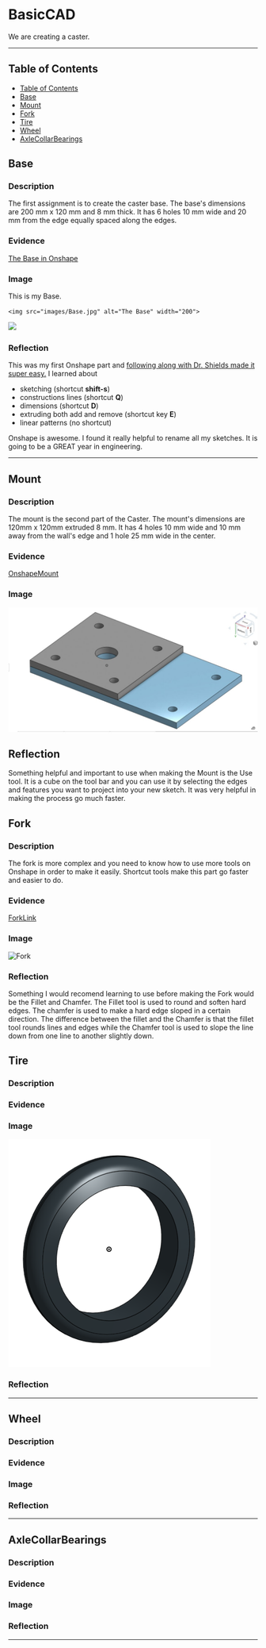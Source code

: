 # BasicCAD

We are creating a caster.

---
## Table of Contents
* [Table of Contents](#Table-of-Contents)
* [Base](#Base)
* [Mount](#Mount)
* [Fork](#Fork)
* [Tire](#Tire)
* [Wheel](#Wheel)
* [AxleCollarBearings](#AxleCollarBearings)

## Base

### Description

The first assignment is to create the caster base.  The base's dimensions are 200 mm x 120 mm and 8 mm thick.  It has 6 holes 10 mm wide and 20 mm from the edge equally spaced along the edges.

### Evidence
[The Base in Onshape](https://cvilleschools.onshape.com/documents/927915425b900e39900be1d1/w/ce34bb8be3d17142ba8f5a39/e/917e48ae5d47e0ff55b22eeb)

### Image
This is my Base.
~~~
<img src="images/Base.jpg" alt="The Base" width="200">
~~~
<img src="https://github.com/OneCHSEngr/BasicCAD/blob/master/images/Base.jpg" width="400">

### Reflection

This was my first Onshape part and [following along with Dr. Shields made it super easy.](https://www.youtube.com/watch?v=93BFUD-HAG8&feature=emb_title&scrlybrkr=5670f0b4)  I learned about 
* sketching (shortcut **shift-s**)
* constructions lines (shortcut **Q**)
* dimensions (shortcut **D**)
* extruding both add and remove (shortcut key **E**)
* linear patterns (no shortcut)

Onshape is awesome.  I found it really helpful to rename all my sketches.  It is going to be a GREAT year in engineering.

---


## Mount

### Description
The mount is the second part of the Caster. The mount's dimensions are 120mm x 120mm extruded 8 mm. It has 4 holes 10 mm wide and 10 mm away from the wall's edge and 1 hole 25 mm wide in the center. 
### Evidence
[OnshapeMount](https://cvilleschools.onshape.com/documents/927915425b900e39900be1d1/w/ce34bb8be3d17142ba8f5a39/e/917e48ae5d47e0ff55b22eeb)
### Image
![mount](images/Mount.jpg)
## Reflection
Something helpful and important to use when making the Mount is the Use tool. It is a cube on the tool bar and you can use it by selecting the edges and features you want to project into your new sketch. It was very helpful in making the process go much faster. 




## Fork

### Description
The fork is more complex and you need to know how to use more tools on Onshape in order to make it easily. Shortcut tools make this part go faster and easier to do. 
### Evidence
[ForkLink](https://cvilleschools.onshape.com/documents/927915425b900e39900be1d1/w/ce34bb8be3d17142ba8f5a39/e/9dd7429963bebce307ea0c64)
### Image
![Fork](images/fork.jpg)
### Reflection
Something I would recomend learning to use before making the Fork would be the Fillet and Chamfer. The Fillet tool is used to round and soften hard edges. The chamfer is used to make a hard edge sloped in a certain direction. The difference between the fillet and the Chamfer is that the fillet tool rounds lines and edges while the Chamfer tool is used to slope the line down from one line to another slightly down. 



## Tire

### Description

### Evidence

### Image
![Tire](images/Tire.png)
### Reflection

---


## Wheel

### Description

### Evidence

### Image

### Reflection

---


## AxleCollarBearings

### Description

### Evidence

### Image

### Reflection

---
